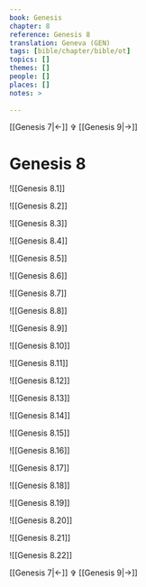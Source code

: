 ```yaml
---
book: Genesis
chapter: 8
reference: Genesis 8
translation: Geneva (GEN)
tags: [bible/chapter/bible/ot]
topics: []
themes: []
people: []
places: []
notes: >
  
---
```


[[Genesis 7|<-]] ✞ [[Genesis 9|->]]

# Genesis 8

![[Genesis 8.1]]

![[Genesis 8.2]]

![[Genesis 8.3]]

![[Genesis 8.4]]

![[Genesis 8.5]]

![[Genesis 8.6]]

![[Genesis 8.7]]

![[Genesis 8.8]]

![[Genesis 8.9]]

![[Genesis 8.10]]

![[Genesis 8.11]]

![[Genesis 8.12]]

![[Genesis 8.13]]

![[Genesis 8.14]]

![[Genesis 8.15]]

![[Genesis 8.16]]

![[Genesis 8.17]]

![[Genesis 8.18]]

![[Genesis 8.19]]

![[Genesis 8.20]]

![[Genesis 8.21]]

![[Genesis 8.22]]

[[Genesis 7|<-]] ✞ [[Genesis 9|->]]
